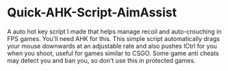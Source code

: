 # Quick-AHK-Script-AimAssist
A auto hot key script I made that helps manage recoil and auto-crouching in FPS games. You'll need AHK for this. This simple script automatically drags your mouse downwards at an adjustable rate and also pushes lCtrl for you when you shoot, useful for games similar to CSGO. Some game anti cheats may detect you and ban you, so don't use this in protected games.
